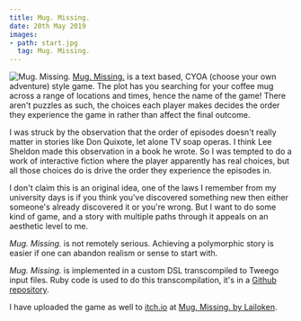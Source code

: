 ```yaml
---
title: Mug. Missing.
date: 20th May 2019
images:
- path: start.jpg
  tag: Mug. Missing.
---
```

![Mug. Missing.](start.jpg)
[Mug. Missing.](/Users/peter/Sites/Games/MugMissing/index.html) is a text based, CYOA (choose your own
adventure) style game. The plot has you searching for your coffee
mug across a range of locations and times, hence the name of the
game! There aren't puzzles as such, the choices each player makes
decides the order they experience the game in rather than affect
the final outcome.

I was struck by the observation that the order of episodes doesn't
really matter in stories like Don Quixote, let alone TV soap operas.
I think Lee Sheldon made this observation in a book he wrote.
So I was tempted to do a work of interactive fiction where the
player apparently has real choices, but all those choices do is
drive the order they experience the episodes in.

I don't claim this is an original idea, one of the laws I remember
from my university days is if you think you've discovered something
new then either someone's already discovered it or you're wrong.
But I want to do some kind of game, and a story with multiple paths
through it appeals on an aesthetic level to me.

*Mug. Missing.* is not remotely serious. Achieving a
polymorphic story is easier if one can abandon realism or
sense to start with.

*Mug. Missing.* is implemented in a custom DSL transcompiled to
Tweego input files. Ruby code is used to do this transcompilation,
it's in a
[Github repository](https://github.com/kickaha2019/twine).

I have uploaded the game as well to [itch.io](https://itch.io/)
at [Mug. Missing. by Lailoken](https://lailoken.itch.io/mug-missing).
